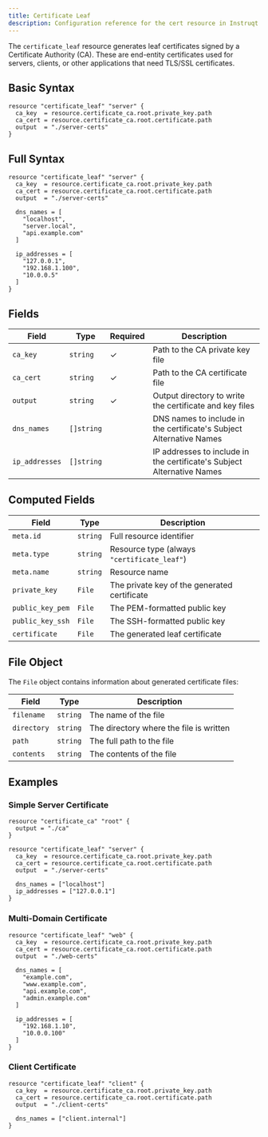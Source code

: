 ```yaml
---
title: Certificate Leaf
description: Configuration reference for the cert resource in Instruqt labs
---
```



The `certificate_leaf` resource generates leaf certificates signed by a Certificate Authority (CA). These are end-entity certificates used for servers, clients, or other applications that need TLS/SSL certificates.

## Basic Syntax

```hcl
resource "certificate_leaf" "server" {
  ca_key  = resource.certificate_ca.root.private_key.path
  ca_cert = resource.certificate_ca.root.certificate.path
  output  = "./server-certs"
}
```

## Full Syntax

```hcl
resource "certificate_leaf" "server" {
  ca_key  = resource.certificate_ca.root.private_key.path
  ca_cert = resource.certificate_ca.root.certificate.path
  output  = "./server-certs"
  
  dns_names = [
    "localhost",
    "server.local",
    "api.example.com"
  ]
  
  ip_addresses = [
    "127.0.0.1",
    "192.168.1.100",
    "10.0.0.5"
  ]
}
```

## Fields

| Field | Type | Required | Description |
|-------|------|----------|-------------|
| `ca_key` | `string` | ✓ | Path to the CA private key file |
| `ca_cert` | `string` | ✓ | Path to the CA certificate file |
| `output` | `string` | ✓ | Output directory to write the certificate and key files |
| `dns_names` | `[]string` |  | DNS names to include in the certificate's Subject Alternative Names |
| `ip_addresses` | `[]string` |  | IP addresses to include in the certificate's Subject Alternative Names |

## Computed Fields

| Field | Type | Description |
|-------|------|-------------|
| `meta.id` | `string` | Full resource identifier |
| `meta.type` | `string` | Resource type (always `"certificate_leaf"`) |
| `meta.name` | `string` | Resource name |
| `private_key` | `File` | The private key of the generated certificate |
| `public_key_pem` | `File` | The PEM-formatted public key |
| `public_key_ssh` | `File` | The SSH-formatted public key |
| `certificate` | `File` | The generated leaf certificate |

## File Object

The `File` object contains information about generated certificate files:

| Field | Type | Description |
|-------|------|-------------|
| `filename` | `string` | The name of the file |
| `directory` | `string` | The directory where the file is written |
| `path` | `string` | The full path to the file |
| `contents` | `string` | The contents of the file |

## Examples

### Simple Server Certificate

```hcl
resource "certificate_ca" "root" {
  output = "./ca"
}

resource "certificate_leaf" "server" {
  ca_key  = resource.certificate_ca.root.private_key.path
  ca_cert = resource.certificate_ca.root.certificate.path
  output  = "./server-certs"
  
  dns_names = ["localhost"]
  ip_addresses = ["127.0.0.1"]
}
```

### Multi-Domain Certificate

```hcl
resource "certificate_leaf" "web" {
  ca_key  = resource.certificate_ca.root.private_key.path
  ca_cert = resource.certificate_ca.root.certificate.path
  output  = "./web-certs"
  
  dns_names = [
    "example.com",
    "www.example.com", 
    "api.example.com",
    "admin.example.com"
  ]
  
  ip_addresses = [
    "192.168.1.10",
    "10.0.0.100"
  ]
}
```

### Client Certificate

```hcl
resource "certificate_leaf" "client" {
  ca_key  = resource.certificate_ca.root.private_key.path
  ca_cert = resource.certificate_ca.root.certificate.path
  output  = "./client-certs"
  
  dns_names = ["client.internal"]
}
